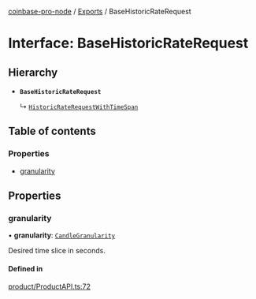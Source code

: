 [coinbase-pro-node](../README.md) / [Exports](../modules.md) / BaseHistoricRateRequest

# Interface: BaseHistoricRateRequest

## Hierarchy

- **`BaseHistoricRateRequest`**

  ↳ [`HistoricRateRequestWithTimeSpan`](HistoricRateRequestWithTimeSpan.md)

## Table of contents

### Properties

- [granularity](BaseHistoricRateRequest.md#granularity)

## Properties

### granularity

• **granularity**: [`CandleGranularity`](../enums/CandleGranularity.md)

Desired time slice in seconds.

#### Defined in

[product/ProductAPI.ts:72](https://github.com/bennycode/coinbase-pro-node/blob/caaa670/src/product/ProductAPI.ts#L72)

